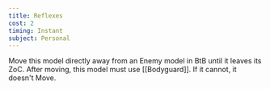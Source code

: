 ```yaml
---
title: Reflexes
cost: 2
timing: Instant
subject: Personal
---
```

Move this model directly away from an Enemy model in BtB until it leaves its ZoC. After moving, this model must use [[Bodyguard]]. If it cannot, it doesn't Move.